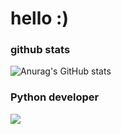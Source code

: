 # hello :)

### github stats
![Anurag's GitHub stats](https://github-readme-stats.vercel.app/api?username=okxan&show_icons=true&theme=dracula)

### Python developer
![](https://i.imgur.com/Uz8A9gH.png) <!-- .element height="50%" width="50%" -->
